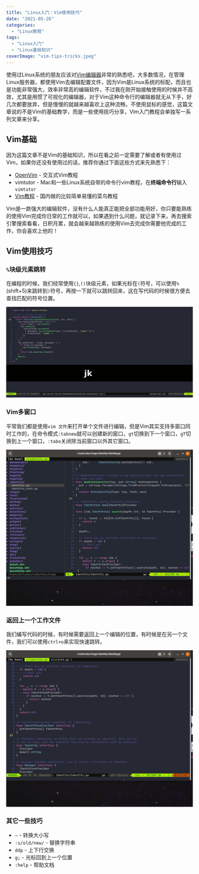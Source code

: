 ```yaml
---
title: "Linux入门：Vim使用技巧"
date: "2021-05-26"
categories: 
  - "Linux教程"
tags: 
  - "Linux入门"
  - "Linux基础知识"
coverImage: "vim-tips-tricks.jpeg"
---
```


使用过Linux系统的朋友应该对[Vim编辑器](https://zh.wikipedia.org/zh-hans/Vim)非常的熟悉吧，大多数情况，在管理Linux服务器，都使用Vim去编辑配置文件，因为Vim是Linux系统的标配，而且也是功能非常强大，效率非常高的编辑软件，不过我在刚开始接触使用的时候并不高效，尤其是用惯了可视化的编辑器，对于Vim这种命令行的编辑器就无从下手，好几次都要放弃，但是慢慢的就越来越喜欢上这种流畅，不使用鼠标的感觉，这篇文章说的不是Vim的基础教学，而是一些使用技巧分享，Vim入门教程会单独写一系列文章来分享。

## Vim基础

因为这篇文章不是Vim的基础知识，所以在看之前一定需要了解或者有使用过Vim，如果你还没有使用过的话，推荐你通过下面这些方式来先熟悉下：

- [OpenVim](https://www.openvim.com/) - 交互式Vim教程
- vimtutor - Mac和一些Linux系统自带的命令行vim教程，在**终端命令行**输入`vimtutor`
- [Vim教程](https://www.runoob.com/linux/linux-vim.html) - 国内做的比较简单易懂的菜鸟教程

Vim是一款强大的编辑软件，没有什么人能真正能把全部功能用好，你只要能熟练的使用Vim完成你日常的工作就可以，如果遇到什么问题，就记录下来，再去搜索引擎搜索看看，日积月累，就会越来越熟练的使用Vim去完成你需要他完成的工作，你会喜欢上他的！

## Vim使用技巧

### `%`块级元素跳转

在编程的时候，我们经常使用`{}`,`()`块级元素，如果光标在`(`符号，可以使用`%`(shift+5)来跳转到`)`符号，再按一下就可以跳转回来，这在写代码的时候很方便去查找匹配的符号位置。

![vimtips-percent](images/vimtips-percent.gif)

### Vim多窗口

平常我们都是使用`vim 文件`来打开单个文件进行编辑，但是Vim其实支持多窗口同时工作的，在命令模式`:tabnew`就可以创建新的窗口，`gt`切换到下一个窗口，`gT`切换到上一个窗口，`:tabo`关闭除当前窗口以外其它窗口。

![vimtips-tabs](images/vimtips-tabs.gif)

### 返回上一个工作文件

我们编写代码的时候，有时候需要返回上一个编辑的位置，有时候是在另一个文件，我们可以使用`ctrl+o`来实现快速跳转。

![vimtips-ctrl-o](images/vimtips-ctrl-o.gif)

### 其它一些技巧

- `~` - 转换大小写
- `:s/old/new/` - 替换字符串
- `ddp` - 上下行交换
- `g;` - 光标回到上一个位置
- `:help` - 帮助文档
